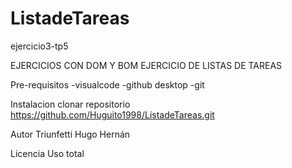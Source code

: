 # ListadeTareas
ejercicio3-tp5

EJERCICIOS CON DOM Y BOM
EJERCICIO DE LISTAS DE TAREAS


Pre-requisitos
-visualcode 
-github desktop
-git

Instalacion
 clonar repositorio
 https://github.com/Huguito1998/ListadeTareas.git

Autor
Triunfetti Hugo Hernán

Licencia
Uso total
